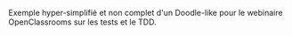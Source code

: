 Exemple hyper-simplifié et non complet d'un Doodle-like pour le webinaire OpenClassrooms sur les tests et le TDD.
